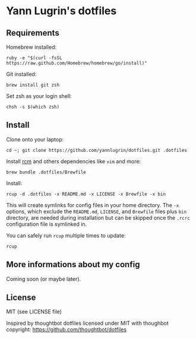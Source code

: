 Yann Lugrin's dotfiles
===================

Requirements
------------

Homebrew installed:

    ruby -e "$(curl -fsSL https://raw.github.com/Homebrew/homebrew/go/install)"

Git installed:

    brew install git zsh

Set zsh as your login shell:

    chsh -s $(which zsh)

Install
-------

Clone onto your laptop:

    cd ~; git clone https://github.com/yannlugrin/dotfiles.git .dotfiles

Install [rcm](https://github.com/thoughtbot/rcm) and others dependencies
like `vim` and more:

    brew bundle .dotfiles/Brewfile

Install:

    rcup -d .dotfiles -x README.md -x LICENSE -x Brewfile -x bin

This will create symlinks for config files in your home directory. The `-x`
options, which exclude the `README.md`, `LICENSE`, and `Brewfile` files plus
`bin` directory, are needed during installation but can be skipped once the
`.rcrc` configuration file is symlinked in.

You can safely run `rcup` multiple times to update:

    rcup

More informations about my config
---------------------------------

Coming soon (or maybe later).

License
-------

MIT (see LICENSE file)

Inspired by thoughtbot dotfiles licensed under MIT with thoughbot copyright:
https://github.com/thoughtbot/dotfiles

